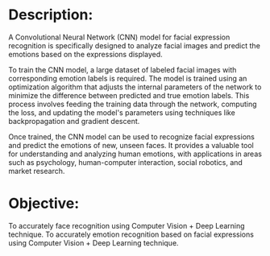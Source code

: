 # Description:
A Convolutional Neural Network (CNN) model for facial expression recognition is specifically designed to analyze facial images and predict the emotions based on the expressions displayed.

To train the CNN model, a large dataset of labeled facial images with corresponding emotion labels is required. The model is trained using an optimization algorithm that adjusts the internal parameters of the network to minimize the difference between predicted and true emotion labels. This process involves feeding the training data through the network, computing the loss, and updating the model's parameters using techniques like backpropagation and gradient descent.

Once trained, the CNN model can be used to recognize facial expressions and predict the emotions of new, unseen faces. It provides a valuable tool for understanding and analyzing human emotions, with applications in areas such as psychology, human-computer interaction, social robotics, and market research.

# Objective:
To accurately face recognition using Computer Vision + Deep Learning technique.
To accurately emotion recognition based on facial expressions using Computer Vision + Deep Learning technique.
